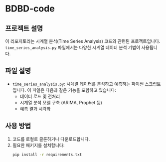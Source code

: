 # BDBD-code

## 프로젝트 설명
이 리포지토리는 시계열 분석(Time Series Analysis) 코드와 관련된 프로젝트입니다. `time_series_analysis.py` 파일에서는 다양한 시계열 데이터 분석 기법이 사용됩니다.

## 파일 설명
- `time_series_analysis.py`: 시계열 데이터를 분석하고 예측하는 파이썬 스크립트입니다. 이 파일은 다음과 같은 기능을 포함하고 있습니다:
  - 데이터 로드 및 전처리
  - 시계열 분석 모델 구축 (ARIMA, Prophet 등)
  - 예측 결과 시각화

## 사용 방법
1. 코드를 로컬로 클론하거나 다운로드합니다.
2. 필요한 패키지를 설치합니다:
   ```bash
   pip install -r requirements.txt

